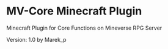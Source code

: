 # MV-Core Minecraft Plugin

Minecraft Plugin for Core Functions on Mineverse RPG Server

Version: 1.0 by Marek_p
